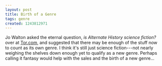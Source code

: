```yaml
---
layout: post
title: Birth of a Genre
tags: genre
created: 1243812971
---
```

Jo Walton asked the eternal question, *is Alternate History science fiction?* over at [Tor.com](http://www.tor.com/index.php?option=com_content&view=blog&id=27258), and suggested that there may be enough of the stuff now to count as its own genre.  I think it's still just science fiction---not nearly weighing the shelves down enough yet to qualify as a new genre.  Perhaps calling it fantasy would help with the sales and the birth of a new genre...
